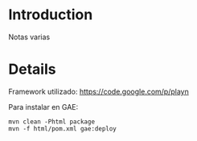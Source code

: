 # Introduction #

Notas varias


# Details #
Framework utilizado: https://code.google.com/p/playn

Para instalar en GAE:

```
mvn clean -Phtml package
mvn -f html/pom.xml gae:deploy
```
